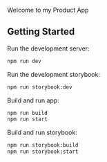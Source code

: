 Welcome to my Product App

## Getting Started

Run the development server:

```bash
npm run dev
```

Run the development storybook:

```bash
npm run storybook:dev
```

Build and run app:

```bash
npm run build
npm run start
```

Build and run storybook:

```bash
npm run storybook:build
npm run storybook:start
```
